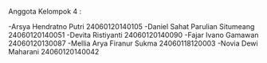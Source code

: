 Anggota Kelompok 4 :

-Arsya Hendratno Putri 24060120140105
-Daniel Sahat Parulian Situmeang 24060120140051
-Devita Ristiyanti 24060120140090
-Fajar Ivano Gamawan 24060120130087
-Mellia Arya Firanur Sukma 24060118120003
-Novia Dewi Maharani 24060120140042

